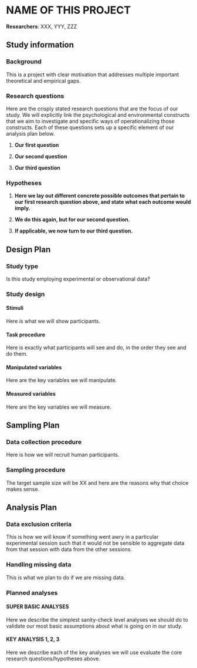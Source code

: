 # NAME OF THIS PROJECT
 
**Researchers**: XXX, YYY, ZZZ
 
## Study information

### Background 

This is a project with clear motivation that addresses multiple important theoretical and empirical gaps.
 
### Research questions

Here are the crisply stated research questions that are the focus of our study. We will explicitly link  the psychological and environmental constructs that we aim to investigate and specific ways of operationalizing those constructs. Each of these questions sets up a specific element of our analysis plan below.

1. **Our first question**

2. **Our second question**

3. **Our third question**


### Hypotheses

1. **Here we lay out different concrete possible outcomes that pertain to our first research question above, and state what each outcome would imply.**

2. **We do this again, but for our second question.**

3. **If applicable, we now turn to our third question.**
 
## Design Plan
###   Study type

Is this study employing experimental or observational data?

###  Study design
<!-- describe the overall design of the study (what will be manipulated and/or measured, specify whether manipulations will be between- or within-participants, etc.)-->
 
#### Stimuli 
 
Here is what we will show participants.

#### Task procedure

Here is exactly what participants will see and do, in the order they see and do them. 

####  Manipulated variables
<!-- If applicable, precisely define any variables you plan to manipulate, including the levels and whether the manipulation will be between or within participants. -->

Here are the key variables we will manipulate. 

####   Measured variables

Here are the key variables we will measure.

## Sampling Plan
###   Data collection procedure

Here is how we will recruit human participants.

 
###   Sampling procedure 
The target sample size will be XX and here are the reasons why that choice makes sense.
<!-- indicate your target sample size and why that is your target (might be based in past research, for example) -->
<!-- ###   Stopping rule -->
<!-- specify how you will determine when to stop data collection -->
<!-- Data collection will be stopped after the planned number of participants has been recorded. -->
## Analysis Plan
###  Data exclusion criteria
<!-- How will you determine which data points or samples (if any) to exclude from your analyses? How will outliers be handled? Will you use any awareness or attention check? -->

This is how we will know if something went awry in a particular experimental session such that it would not be sensible to aggregate data from that session with data from the other sessions.

###  Handling missing data

This is what we plan to do if we are missing data.

### Planned analyses

#### SUPER BASIC ANALYSES

Here we describe the simplest sanity-check level analyses we should do to validate our most basic assumptions about what is going on in our study.

#### KEY ANALYSIS 1, 2, 3 

Here we describe each of the key analyses we will use evaluate the core research questions/hypotheses above. 
